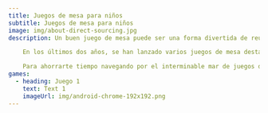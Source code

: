 ```yaml
---
title: Juegos de mesa para niños
subtitle: Juegos de mesa para niños
image: img/about-direct-sourcing.jpg
description: Un buen juego de mesa puede ser una forma divertida de reunir a la familia y animar a los niños a descansar de las pantallas del teléfono, la televisión y los videojuegos. Un buen juego de mesa inspira, fomentando la estrategia, el trabajo en equipo y la interactividad.

    En los últimos dos años, se han lanzado varios juegos de mesa destacados para niños de entre 3 y 12 años. Y aunque los clásicos como Candy Land y Chutes and Ladders son los mejores para los principiantes y los primeros jugadores, hay muchos juegos de mesa para niños que se pueden explorar fuera de los típicos que se encuentran en la estantería de la habitación familiar.

    Para ahorrarte tiempo navegando por el interminable mar de juegos de mesa en línea, hemos recopilado algunos de los mejores, basándonos en las recomendaciones de los expertos, las altas calificaciones y nuestra cobertura anterior, además de algunos nuevos juegos de mesa que han debutado este año. Mantendrán a tus hijos ocupados y entretenidos.
games:
  - heading: Juego 1
    text: Text 1
    imageUrl: img/android-chrome-192x192.png
---
```

